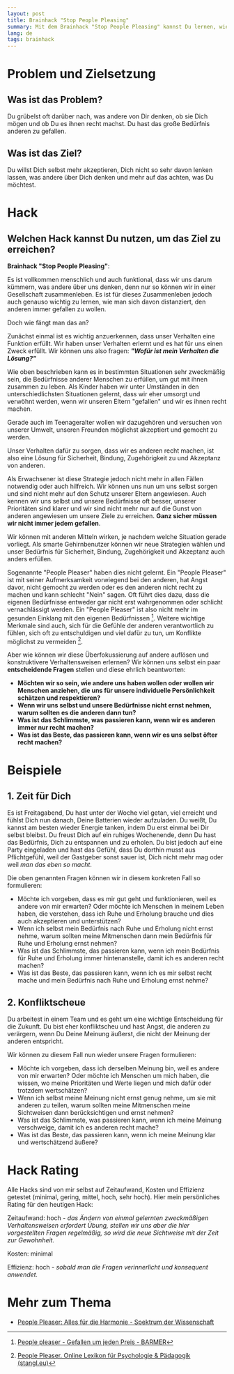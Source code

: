 ```yaml
---
layout: post
title: Brainhack "Stop People Pleasing"
summary: Mit dem Brainhack "Stop People Pleasing" kannst Du lernen, wie Du weniger darüber grübelst, was andere über Dich denken und wie Du öfter Deine eigenen Bedürfnisse erfüllst.
lang: de
tags: brainhack
---
```


# Problem und Zielsetzung

## Was ist das Problem?

Du grübelst oft darüber nach, was andere von Dir denken, ob sie Dich mögen und ob Du es ihnen recht machst. Du hast das große Bedürfnis anderen zu gefallen.

## Was ist das Ziel?

Du willst Dich selbst mehr akzeptieren, Dich nicht so sehr davon lenken lassen, was andere über Dich denken und mehr auf das achten, was Du möchtest.

# Hack

## Welchen Hack kannst Du nutzen, um das Ziel zu erreichen?

**Brainhack "Stop People Pleasing"**:

Es ist vollkommen menschlich und auch funktional, dass wir uns darum kümmern, was andere über uns denken, denn nur so können wir in einer Gesellschaft zusammenleben.
Es ist für dieses Zusammenleben jedoch auch genauso wichtig zu lernen, wie man sich davon distanziert, den anderen immer gefallen zu wollen. 

Doch wie fängt man das an?

Zunächst einmal ist es wichtig anzuerkennen, dass unser Verhalten eine Funktion erfüllt. Wir haben unser Verhalten erlernt und es hat für uns einen Zweck erfüllt. Wir können uns also fragen: **_"Wofür ist mein Verhalten die Lösung?"_**

Wie oben beschrieben kann es in bestimmten Situationen sehr zweckmäßig sein, die Bedürfnisse anderer Menschen zu erfüllen, um gut mit ihnen zusammen zu leben. Als Kinder haben wir unter Umständen in den unterschiedlichsten Situationen gelernt, dass wir eher umsorgt und verwöhnt werden, wenn wir unseren Eltern "gefallen" und wir es ihnen recht machen.

Gerade auch im Teenageralter wollen wir dazugehören und versuchen von unserer Umwelt, unseren Freunden möglichst akzeptiert und gemocht zu werden.

Unser Verhalten dafür zu sorgen, dass wir es anderen recht machen, ist also eine Lösung für Sicherheit, Bindung, Zugehörigkeit zu und Akzeptanz von anderen.

Als Erwachsener ist diese Strategie jedoch nicht mehr in allen Fällen notwendig oder auch hilfreich. Wir können uns nun um uns selbst sorgen und sind nicht mehr auf den Schutz unserer Eltern angewiesen. Auch kennen wir uns selbst und unsere Bedürfnisse oft besser, unserer Prioritäten sind klarer und wir sind nicht mehr nur auf die Gunst von anderen angewiesen um unsere Ziele zu erreichen. **Ganz sicher müssen wir nicht immer jedem gefallen**.

Wir können mit anderen Mitteln wirken, je nachdem welche Situation gerade vorliegt.
Als smarte Gehirnbenutzer können wir neue Strategien wählen und unser Bedürfnis für Sicherheit, Bindung, Zugehörigkeit und Akzeptanz auch anders erfüllen.

Sogenannte "People Pleaser" haben dies nicht gelernt. Ein "People Pleaser" ist mit seiner Aufmerksamkeit vorwiegend bei den anderen, hat Angst davor, nicht gemocht zu werden oder es den anderen nicht recht zu machen und kann schlecht "Nein" sagen. Oft führt dies dazu, dass die eigenen Bedürfnisse entweder gar nicht erst wahrgenommen oder schlicht vernachlässigt werden. Ein "People Pleaser" ist also nicht mehr im gesunden Einklang mit den eigenen Bedürfnissen [^1].
Weitere wichtige Merkmale sind auch, sich für die Gefühle der anderen verantwortlich zu fühlen, sich oft zu entschuldigen und viel dafür zu tun, um Konflikte möglichst zu vermeiden [^2].

Aber wie können wir diese Überfokussierung auf andere auflösen und konstruktivere Verhaltensweisen erlernen? 
Wir können uns selbst ein paar **entscheidende Fragen** stellen und diese ehrlich beantworten:

- **Möchten wir so sein, wie andere uns haben wollen oder wollen wir Menschen anziehen, die uns für unsere individuelle Persönlichkeit schätzen und respektieren?**
- **Wenn wir uns selbst und unsere Bedürfnisse nicht ernst nehmen, warum sollten es die anderen dann tun?**
- **Was ist das Schlimmste, was passieren kann, wenn wir es anderen immer nur recht machen?**
- **Was ist das Beste, das passieren kann, wenn wir es uns selbst öfter recht machen?**

# Beispiele

## 1. Zeit für Dich 

Es ist Freitagabend, Du hast unter der Woche viel getan, viel erreicht und fühlst Dich nun danach, Deine Batterien wieder aufzuladen. 
Du weißt, Du kannst am besten wieder Energie tanken, indem Du erst einmal bei Dir selbst bleibst. 
Du freust Dich auf ein ruhiges Wochenende, denn Du hast das Bedürfnis, Dich zu entspannen und zu erholen. 
Du bist jedoch auf eine Party eingeladen und hast das Gefühl, dass Du dorthin musst aus Pflichtgefühl, weil der Gastgeber sonst sauer ist, Dich nicht mehr mag oder weil _man das eben so macht_.

Die oben genannten Fragen können wir in diesem konkreten Fall so formulieren:

- Möchte ich vorgeben, dass es mir gut geht und funktionieren, weil es andere von mir erwarten? Oder möchte ich Menschen in meinem Leben haben, die verstehen, dass ich Ruhe und Erholung brauche und dies auch akzeptieren und unterstützen?
- Wenn ich selbst mein Bedürfnis nach Ruhe und Erholung nicht ernst nehme, warum sollten meine Mitmenschen dann mein Bedürfnis für Ruhe und Erholung ernst nehmen?
- Was ist das Schlimmste, das passieren kann, wenn ich mein Bedürfnis für Ruhe und Erholung immer hintenanstelle, damit ich es anderen recht machen?
- Was ist das Beste, das passieren kann, wenn ich es mir selbst recht mache und mein Bedürfnis nach Ruhe und Erholung ernst nehme?

##  2. Konfliktscheue 

Du arbeitest in einem Team und es geht um eine wichtige Entscheidung für die Zukunft. Du bist eher konfliktscheu und hast Angst, die anderen zu verärgern, wenn Du Deine Meinung äußerst, die nicht der Meinung der anderen entspricht.

Wir können zu diesem Fall nun wieder unsere Fragen formulieren:

- Möchte ich vorgeben, dass ich derselben Meinung bin, weil es andere von mir erwarten? Oder möchte ich Menschen um mich haben, die wissen, wo meine Prioritäten und Werte liegen und mich dafür oder trotzdem wertschätzen?
- Wenn ich selbst meine Meinung nicht ernst genug nehme, um sie mit anderen zu teilen, warum sollten meine Mitmenschen meine Sichtweisen dann berücksichtigen und ernst nehmen?
- Was ist das Schlimmste, was passieren kann, wenn ich meine Meinung verschweige, damit ich es anderen recht mache?
- Was ist das Beste, das passieren kann, wenn ich meine Meinung klar und wertschätzend äußere?



# Hack Rating

Alle Hacks sind von mir selbst auf Zeitaufwand, Kosten und Effizienz getestet (minimal, gering, mittel, hoch, sehr hoch). Hier mein persönliches Rating für den heutigen Hack:

Zeitaufwand: hoch - _das Ändern von einmal gelernten zweckmäßigen Verhaltensweisen erfordert Übung, stellen wir uns aber die hier vorgestellten Fragen regelmäßig, so wird die neue Sichtweise mit der Zeit zur Gewohnheit._

Kosten: minimal

Effizienz: hoch - _sobald man die Fragen verinnerlicht und konsequent anwendet._

# Mehr zum Thema

- [People Pleaser: Alles für die Harmonie - Spektrum der Wissenschaft](https://www.spektrum.de/news/people-pleaser-alles-fuer-die-harmonie/2201292)

[^1]: [People pleaser - Gefallen um jeden Preis - BARMER](https://www.barmer.de/gesundheit-verstehen/psyche/psychische-gesundheit/people-pleaser-1159850)
[^2]: [People Pleaser. Online Lexikon für Psychologie & Pädagogik (stangl.eu)](https://lexikon.stangl.eu/34050/people-pleaser)


